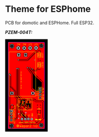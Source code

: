 # Theme for ESPhome

PCB for domotic and ESPHome. Full ESP32.

***PZEM-004T:***

![Pzem004t-ESP32](./PZEM-004T/PCB-ESP32.png "Adapter ESP32")

